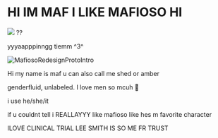 # HI IM MAF I LIKE MAFIOSO HI

![](https://komarev.com/ghpvc/?username=your-github-username&abbreviated=true) ??


yyyaapppinngg tiemm ^3^

![MafiosoRedesignProtoIntro](https://github.com/user-attachments/assets/11b83c08-47df-45af-aecf-144f341f26bf)


Hi my name is maf u can also call me shed or amber


genderfluid, unlabeled. I love men so mcuh 🤤

i use he/she/it  

if u couldnt tell i REALLAYYY like mafioso like hes m favorite character

ILOVE CLINICAL TRIAL LEE SMITH IS SO ME FR TRUST 
